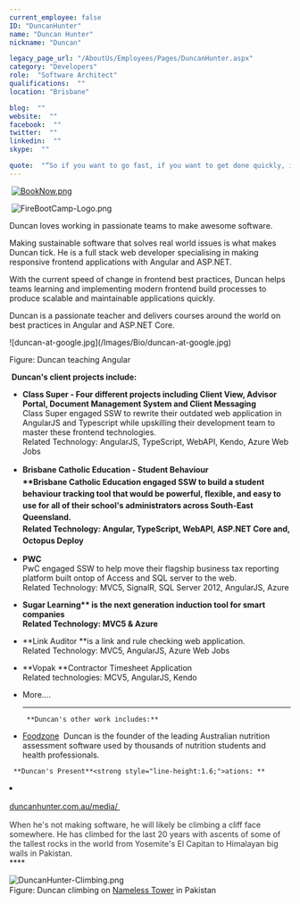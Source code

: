 ```yaml
---
current_employee: false
ID: "DuncanHunter"
name: "Duncan Hunter"
nickname: "Duncan"

legacy_page_url: "/AboutUs/Employees/Pages/DuncanHunter.aspx"
category: "Developers"
role:  "Software Architect"
qualifications:  ""
location: "Brisbane"

blog:  ""
website:  ""
facebook:  ""
twitter:  ""
linkedin:  ""
skype:  ""

quote:  "“So if you want to go fast, if you want to get done quickly, if you want your code to be easy to write, make it easy to read.”  ― Robert C. Martin, Clean Code: A Handbook of Agile Software Craftsmanship"
---
```


​​​ [![BookNow.png](/Images/Bio/BookNow.png)](http://veethere.com/With/DuncanHunter) <span style="line-height:18px;"> </span>

​​​​​​​ ![FireBootCamp-Logo.png](/Images/Bio/FireBootCamp-Logo.png)   

Duncan loves working in passionate teams to make awesome software.   

Making sustainable software that solves real world issues is what makes Duncan tick. He is a full stack web developer specialising in making responsive frontend applications with Angular and ASP.NET.   

With the current speed of change in frontend best practices, Duncan helps teams learning and implementing modern frontend build processes to produce scalable and maintainable applications quickly.   

Duncan is a passionate teacher and delivers courses around the world on best practices in Angular and ASP.NET Core.<div>  
</div><div>![duncan-at-google.jpg](/Images/Bio/duncan-at-google.jpg)  

 Figure: Duncan teaching Angular  

 ​ 
**Duncan's client projects include:** 
<div>

*   **Class Super - Four different projects including Client View, Advisor Portal, Document Management System and Client Messaging**  
Class Super engaged SSW to rewrite their outdated web application in AngularJS and Typescript while upskilling their development team to master these frontend technologies.     
Related Technology: AngularJS, TypeScript, WebAPI, Kendo, Azure Web Jobs
*   <span style="line-height:1.5em;background-color:initial;"></span><strong style="line-height:1.5em;background-color:initial;"><span style="line-height:22.5px;">Brisbane Catholic Education</span> - Student Behaviour  
**<span style="line-height:1.5em;background-color:initial;"></span>Brisbane Catholic Education engaged SSW to build a student behaviour tracking tool that would be powerful, flexible, and easy to use for all of their school's administrators across South-East Queensland.   
Related Technology: Angular, TypeScript, WebAPI, ASP.NET Core and, Octopus Deploy</strong><div>

*   **PWC**  
PwC engaged SSW to help move their flagship business tax reporting platform built ontop of Access and SQL server to the web.  
Related Technology: MVC5, SignalR, SQL Server 2012, AngularJS, Azure
*   <strong style="background-color:initial;">Sugar Learning** is the next generation induction tool for smart companies  
Related Technology: MVC5 & Azure</strong>
*   **Link Auditor **is a link and rule checking web application.   
Related Technology: MVC5, AngularJS, Azure Web Jobs  

*   **Vopak **Contractor Timesheet Application  
Related technologies: MCV5, AngularJS, Kendo
*   More....  

      **** 
      <div> 

         **Duncan's other work includes:**  

*   [Foodzone](https://foodzone.com.au/)  Duncan is the founder of the leading Australian nutrition assessment software used by thousands of nutrition students and health professionals.</div>

         **Duncan's Present**<strong style="line-height:1.6;">ations: **

*   <span style="line-height:1.5em;background-color:initial;">[duncanhunter.com.au/media/ ](https://duncanhunter.com.au/media/)   

</span><div> 
         <font color="#333333">When he's not making software, he will likely be climbing a cliff face somewhere. He has climbed for the last 20 years with ascents of some of the tallest rocks in the world from Yosemite's El Capitan to Himalayan big walls in Pakistan.  
</font></div> 
      **** 

 ![DuncanHunter-Climbing.png](/Images/Bio/DuncanHunter-Climbing.png)   
 <span style="line-height:20.8px;">Figure: Duncan climbing on </span>[Nameless Tower](http://en.wikipedia.org/wiki/Trango_Towers)<span style="line-height:20.8px;"> in Pakistan</span>  

</strong></div></div></div>